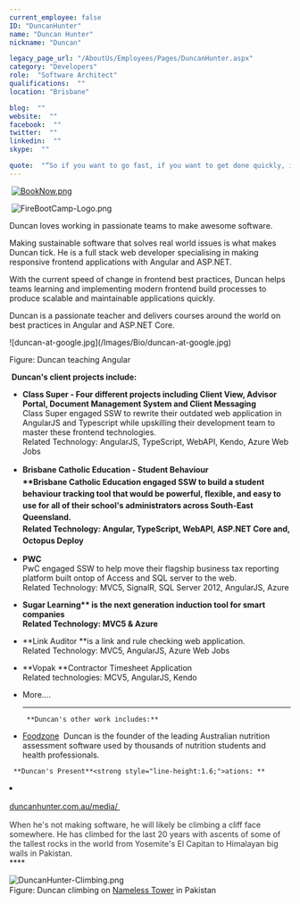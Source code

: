 ```yaml
---
current_employee: false
ID: "DuncanHunter"
name: "Duncan Hunter"
nickname: "Duncan"

legacy_page_url: "/AboutUs/Employees/Pages/DuncanHunter.aspx"
category: "Developers"
role:  "Software Architect"
qualifications:  ""
location: "Brisbane"

blog:  ""
website:  ""
facebook:  ""
twitter:  ""
linkedin:  ""
skype:  ""

quote:  "“So if you want to go fast, if you want to get done quickly, if you want your code to be easy to write, make it easy to read.”  ― Robert C. Martin, Clean Code: A Handbook of Agile Software Craftsmanship"
---
```


​​​ [![BookNow.png](/Images/Bio/BookNow.png)](http://veethere.com/With/DuncanHunter) <span style="line-height:18px;"> </span>

​​​​​​​ ![FireBootCamp-Logo.png](/Images/Bio/FireBootCamp-Logo.png)   

Duncan loves working in passionate teams to make awesome software.   

Making sustainable software that solves real world issues is what makes Duncan tick. He is a full stack web developer specialising in making responsive frontend applications with Angular and ASP.NET.   

With the current speed of change in frontend best practices, Duncan helps teams learning and implementing modern frontend build processes to produce scalable and maintainable applications quickly.   

Duncan is a passionate teacher and delivers courses around the world on best practices in Angular and ASP.NET Core.<div>  
</div><div>![duncan-at-google.jpg](/Images/Bio/duncan-at-google.jpg)  

 Figure: Duncan teaching Angular  

 ​ 
**Duncan's client projects include:** 
<div>

*   **Class Super - Four different projects including Client View, Advisor Portal, Document Management System and Client Messaging**  
Class Super engaged SSW to rewrite their outdated web application in AngularJS and Typescript while upskilling their development team to master these frontend technologies.     
Related Technology: AngularJS, TypeScript, WebAPI, Kendo, Azure Web Jobs
*   <span style="line-height:1.5em;background-color:initial;"></span><strong style="line-height:1.5em;background-color:initial;"><span style="line-height:22.5px;">Brisbane Catholic Education</span> - Student Behaviour  
**<span style="line-height:1.5em;background-color:initial;"></span>Brisbane Catholic Education engaged SSW to build a student behaviour tracking tool that would be powerful, flexible, and easy to use for all of their school's administrators across South-East Queensland.   
Related Technology: Angular, TypeScript, WebAPI, ASP.NET Core and, Octopus Deploy</strong><div>

*   **PWC**  
PwC engaged SSW to help move their flagship business tax reporting platform built ontop of Access and SQL server to the web.  
Related Technology: MVC5, SignalR, SQL Server 2012, AngularJS, Azure
*   <strong style="background-color:initial;">Sugar Learning** is the next generation induction tool for smart companies  
Related Technology: MVC5 & Azure</strong>
*   **Link Auditor **is a link and rule checking web application.   
Related Technology: MVC5, AngularJS, Azure Web Jobs  

*   **Vopak **Contractor Timesheet Application  
Related technologies: MCV5, AngularJS, Kendo
*   More....  

      **** 
      <div> 

         **Duncan's other work includes:**  

*   [Foodzone](https://foodzone.com.au/)  Duncan is the founder of the leading Australian nutrition assessment software used by thousands of nutrition students and health professionals.</div>

         **Duncan's Present**<strong style="line-height:1.6;">ations: **

*   <span style="line-height:1.5em;background-color:initial;">[duncanhunter.com.au/media/ ](https://duncanhunter.com.au/media/)   

</span><div> 
         <font color="#333333">When he's not making software, he will likely be climbing a cliff face somewhere. He has climbed for the last 20 years with ascents of some of the tallest rocks in the world from Yosemite's El Capitan to Himalayan big walls in Pakistan.  
</font></div> 
      **** 

 ![DuncanHunter-Climbing.png](/Images/Bio/DuncanHunter-Climbing.png)   
 <span style="line-height:20.8px;">Figure: Duncan climbing on </span>[Nameless Tower](http://en.wikipedia.org/wiki/Trango_Towers)<span style="line-height:20.8px;"> in Pakistan</span>  

</strong></div></div></div>